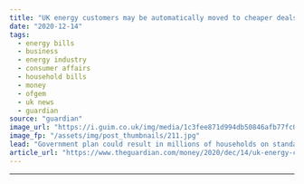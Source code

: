 ```yaml
---
title: "UK energy customers may be automatically moved to cheaper deals"
date: "2020-12-14"
tags: 
  - energy bills
  - business
  - energy industry
  - consumer affairs
  - household bills
  - money
  - ofgem
  - uk news
  - guardian
source: "guardian"
image_url: "https://i.guim.co.uk/img/media/1c3fee871d994db50846afb77fc01100a1c92dc7/36_129_4189_2512/master/4189.jpg?width=460&quality=85&auto=format&fit=max&s=d5e0948d3e15b62a1e90034be031ed90"
image_fp: "/assets/img/post_thumbnails/211.jpg"
lead: "Government plan could result in millions of households on standard variable tariffs being switchedHouseholds using standard energy tariffs to buy their gas and electricity could soon be automatically moved on to cheaper energy deals under proposals p..."
article_url: "https://www.theguardian.com/money/2020/dec/14/uk-energy-customers-may-be-automatically-moved-to-cheaper-deals"
---
```


---
